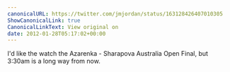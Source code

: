 ```yaml
---
canonicalURL: https://twitter.com/jmjordan/status/163128426407010305
ShowCanonicalLink: true
CanonicalLinkText: View original on
date: 2012-01-28T05:17:02+00:00
---
```

I'd like the watch the Azarenka - Sharapova Australia Open Final, but 3:30am is a long way from now.